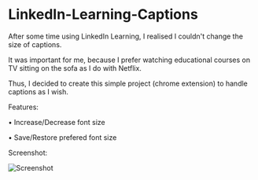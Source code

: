 # LinkedIn-Learning-Captions

After some time using LinkedIn Learning, I realised I couldn't change the size of captions. 

It was important for me, because I prefer watching educational courses on TV sitting on the sofa as I do with Netflix.

Thus, I decided to create this simple project (chrome extension) to handle captions as I wish.

Features:

• Increase/Decrease font size

• Save/Restore prefered font size

Screenshot:

![Screenshot](https://github.com/spnm/LinkedIn-Learning-Captions/blob/master/image.png)
